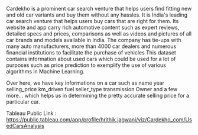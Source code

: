Cardekho is a prominent car search venture that helps users find fitting new and old car variants and buy them without any hassles. It is India's leading car search venture that helps users buy cars that are right for them. Its website and app carry rich automotive content such as expert reviews, detailed specs and prices, comparisons as well as videos and pictures of all car brands and models available in India. The company has tie-ups with many auto manufacturers, more than 4000 car dealers and numerous financial institutions to facilitate the purchase of vehicles
This dataset contains information about used cars which could be used for a lot of purposes such as price prediction to exemplify the use of various algorithms in Machine Learning.

Over here, we have key informations on a car such as 
name
year
selling_price
km_driven
fuel
seller_type
transmission
Owner
and a few more...
which helps us in determining the pretty accurate selling price for a particular car.

Tableau Public Link : https://public.tableau.com/app/profile/hrithik.jagwani/viz/Cardekho_com/UsedCarsAnalysis
